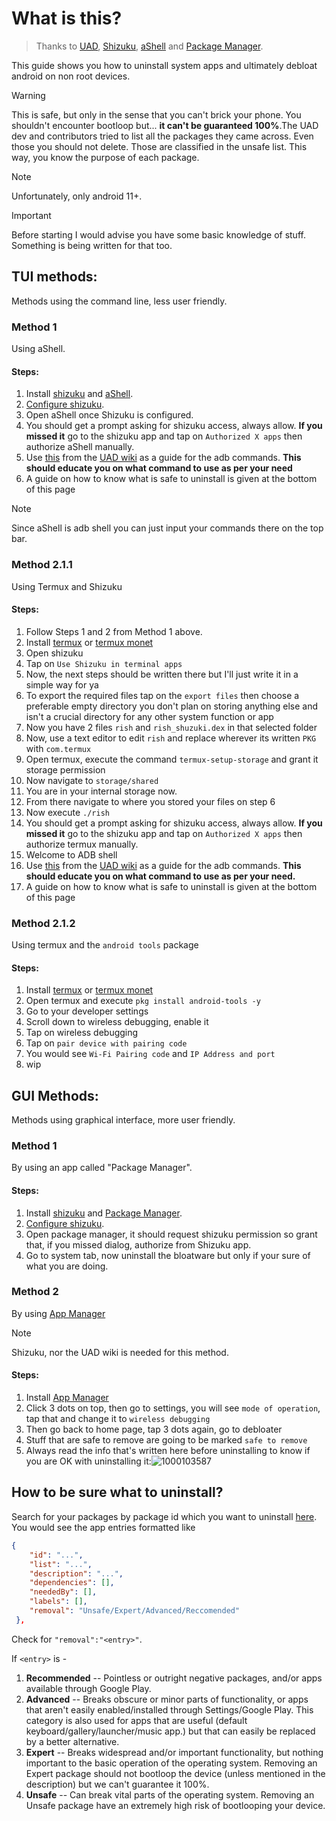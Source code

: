 # What is this?

>Thanks to [UAD](https://github.com/0x192/universal-android-debloater/), [Shizuku](https://github.com/RikkaApps/Shizuku), [aShell](https://gitlab.com/sunilpaulmathew/ashell) and [Package Manager](https://github.com/SmartPack/PackageManager).

This guide shows you how to uninstall system apps and ultimately debloat android on non root devices.

>[!WARNING]
>This is safe, but only in the sense that you can't brick your phone. You shouldn't encounter bootloop but... **it can't be guaranteed 100%**.The UAD dev and contributors tried to list all the packages they came across. Even those you should not delete. Those are classified in the unsafe list. This way, you know the purpose of each package.

>[!NOTE]
>Unfortunately, only android 11+.

>[!IMPORTANT]
>Before starting I would advise you have some basic knowledge of stuff. Something is being written for that too.

## TUI methods:

Methods using the command line, less user friendly.

### Method 1

Using aShell.
#### Steps:
 1. Install [shizuku](https://github.com/RikkaApps/Shizuku/releases) and [aShell](https://f-droid.org/en/packages/in.sunilpaulmathew.ashell/).
 2. [Configure shizuku](https://shizuku.rikka.app/guide/setup/).
 3. Open aShell once Shizuku is configured.
 4. You should get a prompt asking for shizuku access, always allow. **If you missed it** go to the shizuku app and tap on `Authorized X apps` then authorize aShell manually.
 5. Use [this](https://github.com/0x192/universal-android-debloater/wiki/FAQ#what-are-the-adb-commands-used-by-uad) from the [UAD wiki](https://github.com/0x192/universal-android-debloater/wiki) as a guide for the adb commands. **This should educate you on what command to use as per your need**
 6. A guide on how to know what is safe to uninstall is given at the bottom of this page

>[!NOTE]
>Since aShell is adb shell you can just input your commands there on the top bar.
### Method 2.1.1

Using Termux and Shizuku

#### Steps:
1. Follow Steps 1 and 2 from Method 1 above.
2. Install [termux](https://f-droid.org/packages/com.termux/) or [termux monet](https://github.com/HardcodedCat/termux-monet)
3. Open shizuku 
4. Tap on `Use Shizuku in terminal apps` 
5. Now, the next steps should be written there but I'll just write it in a simple way for ya
6. To export the required files tap on the `export files` then choose a preferable empty directory you don't plan on storing anything else and isn't a crucial directory for any other system function or app
7. Now you have 2 files `rish` and `rish_shuzuki.dex` in that selected folder
8. Now, use a text editor to edit `rish` and replace wherever its written `PKG` with `com.termux`
9. Open termux, execute the command `termux-setup-storage` and grant it storage permission 
10. Now navigate to `storage/shared`
11. You are in your internal storage now.
12. From there navigate to where you stored your files on step 6
13. Now execute `./rish` 
14. You should get a prompt asking for shizuku access, always allow. **If you missed it** go to the shizuku app and tap on `Authorized X apps` then authorize termux manually.
15. Welcome to ADB shell
16. Use [this](https://github.com/0x192/universal-android-debloater/wiki/FAQ#what-are-the-adb-commands-used-by-uad) from the [UAD wiki](https://github.com/0x192/universal-android-debloater/wiki) as a guide for the adb commands. **This should educate you on what command to use as per your need.**
17. A guide on how to know what is safe to uninstall is given at the bottom of this page


### Method 2.1.2

Using termux and the `android tools` package

#### Steps:
1. Install [termux](https://f-droid.org/packages/com.termux/) or [termux monet](https://github.com/HardcodedCat/termux-monet)
2. Open termux and execute `pkg install android-tools -y`
3. Go to your developer settings
4. Scroll down to wireless debugging, enable it
5. Tap on wireless debugging
6. Tap on `pair device with pairing code`   
7. You would see `Wi-Fi Pairing code` and `IP Address and port`
8. wip



## GUI Methods:

Methods using graphical interface, more user friendly.

### Method 1

By using an app called "Package Manager".

#### Steps:
 1. Install [shizuku](https://github.com/RikkaApps/Shizuku/releases) and [Package Manager](https://f-droid.org/packages/com.smartpack.packagemanager/).
 2. [Configure shizuku](https://shizuku.rikka.app/guide/setup/).
 3. Open package manager, it should request shizuku permission so grant that, if you missed dialog, authorize from Shizuku app.
 4. Go to system tab, now uninstall the bloatware but only if your sure of what you are doing.

### Method 2

By using [App Manager](https://github.com/MuntashirAkon/AppManager)

>[!NOTE]
>Shizuku, nor the UAD wiki is needed for this method.

#### Steps:
1. Install [App Manager](https://github.com/MuntashirAkon/AppManager/releases)
2. Click 3 dots on top, then go to settings, you will see `mode of operation`, tap that and change it to `wireless debugging`
3. Then go back to home page, tap 3 dots again, go to debloater
4. Stuff that are safe to remove are going to be marked `safe to remove`
5. Always read the info that's written here before uninstalling to know if you are OK with uninstalling it:![1000103587](https://github.com/rickdtc/debloat-android-without-pc/assets/74096544/9a140bbc-7370-40cf-ad8d-fd7bb64c5c6e)



## How to be sure what to uninstall?
Search for your packages by package id which you want to uninstall [here](https://github.com/0x192/universal-android-debloater/blob/main/resources/assets/uad_lists.json).
You would see the app entries formatted like
```JSON
{
    "id": "...",
    "list": "...",
    "description": "...",
    "dependencies": [],
    "neededBy": [],
    "labels": [],
    "removal": "Unsafe/Expert/Advanced/Reccomended"
 },
 ```

Check for `"removal":"<entry>"`.

If `<entry>` is - 

1. **Recommended** -- Pointless or outright negative packages, and/or apps available through Google Play.
2. **Advanced** -- Breaks obscure or minor parts of functionality, or apps that aren't easily enabled/installed through Settings/Google Play. This category is also used for apps that are useful (default keyboard/gallery/launcher/music app.) but that can easily be replaced by a better alternative.
3. **Expert** -- Breaks widespread and/or important functionality, but nothing important to the basic operation of the operating system. Removing an Expert package should not bootloop the device (unless mentioned in the description) but we can't guarantee it 100%.
4. **Unsafe** -- Can break vital parts of the operating system. Removing an Unsafe package have an extremely high risk of bootlooping your device.
